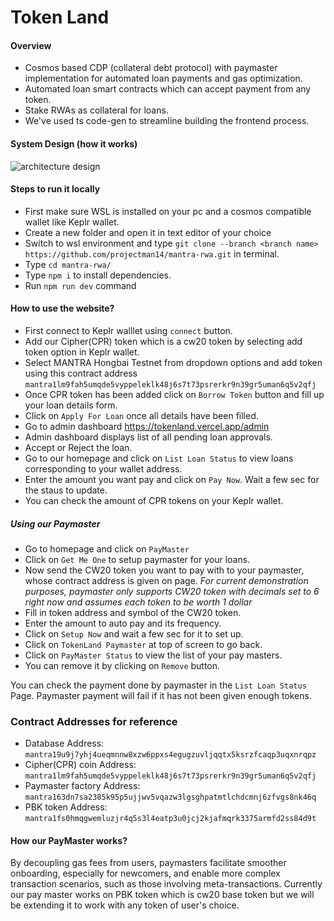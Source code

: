# Token Land

#### Overview
* Cosmos based CDP (collateral debt  protocol) with paymaster implementation for automated loan payments and gas optimization.
* Automated loan smart contracts which can accept payment from any token.
* Stake RWAs as collateral for loans.
* We've used ts code-gen to streamline building the frontend process.

#### System Design (how it works)
![architecture design](./public/system-design-readme.png/ "architecture design")

#### Steps to run it locally

* First make sure WSL is installed on your pc and a cosmos compatible wallet like Keplr wallet.
* Create a new folder and open it in text editor of your choice
* Switch to wsl environment and type `git clone --branch <branch name> https://github.com/projectman14/mantra-rwa.git` in terminal.
* Type `cd mantra-rwa/`
* Type `npm i` to install dependencies.
* Run `npm run dev` command

#### How to use the website?

* First connect to Keplr walllet using `connect` button.
* Add our Cipher(CPR) token which is a cw20 token by selecting add token option in Keplr wallet.
* Select MANTRA Hongbai Testnet from dropdown options and add token using this contract address `mantra1lm9fah5umqde5vyppeleklk48j6s7t73psrerkr9n39gr5uman6q5v2qfj`
* Once CPR token has been added click on `Borrow Token` button and fill up your loan details form.
* Click on `Apply For Loan` once all details have been filled.
* Go to admin dashboard https://tokenland.vercel.app/admin
* Admin dashboard displays list of all pending loan approvals.
* Accept or Reject the loan.
* Go to our homepage and click on `List Loan Status` to view loans corresponding to your wallet address.
* Enter the amount you want pay and click on `Pay Now`. Wait a few sec for the staus to update.
* You can check the amount of CPR tokens on your Keplr wallet.

##### Using our Paymaster

* Go to homepage and click on `PayMaster`
* Click on `Get Me One` to setup paymaster for your loans.
* Now send the CW20 token you want to pay with to your paymaster, whose contract address is given on page. *For current demonstration purposes, paymaster only supports CW20 token with decimals set to 6 right now and assumes each token to be worth 1 dollar* 
* Fill in token address and symbol of the CW20 token.
* Enter the amount to auto pay and its frequency.
* Click on `Setup Now` and wait a few sec for it to set up.
* Click on `TokenLand Paymaster` at top of screen to go back.
* Click on `PayMaster Status` to view the list of your pay masters.
* You can remove it by clicking on `Remove` button.

You can check the payment done by paymaster in the `List Loan Status` Page. Paymaster payment will fail if it has not been given enough tokens.

### Contract Addresses for reference

* Database Address: `mantra19u9j7yhj4ueqmnnw8xzw6ppxs4egugzuvljqqtx5ksrzfcaqp3uqxnrqpz`
* Cipher(CPR) coin Address: `mantra1lm9fah5umqde5vyppeleklk48j6s7t73psrerkr9n39gr5uman6q5v2qfj`
* Paymaster factory Address: `mantra163dn7sa2385k95p5ujjwv5vqazw3lgsghpatmtlchdcmnj6zfvgs8nk46q`
* PBK token Address: `mantra1fs0hmqgwemluzjr4q5s3l4eatp3u0jcj2kjafmqrk3375armfd2ss84d9t`
  
#### How our PayMaster works?

By decoupling gas fees from users, paymasters facilitate smoother onboarding, especially for newcomers, and enable more complex transaction scenarios, such as those involving meta-transactions. Currently our pay master works on PBK token which is cw20 base token but we will be extending it to work with any token of user's choice.
